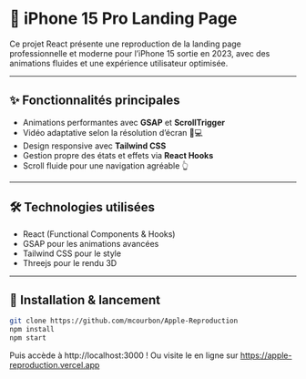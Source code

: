 # 🚀 iPhone 15 Pro Landing Page

Ce projet React présente une reproduction de la landing page professionnelle et moderne pour l’iPhone 15 sortie en 2023, avec des animations fluides et une expérience utilisateur optimisée.

---

## ✨ Fonctionnalités principales 

- Animations performantes avec **GSAP** et **ScrollTrigger**
- Vidéo adaptative selon la résolution d’écran 📱💻
- Design responsive avec **Tailwind CSS**
- Gestion propre des états et effets via **React Hooks**
- Scroll fluide pour une navigation agréable 👆

---

## 🛠️ Technologies utilisées 

- React (Functional Components & Hooks)  
- GSAP pour les animations avancées  
- Tailwind CSS pour le style
- Threejs pour le rendu 3D  

---

## 🎉 Installation & lancement 

```bash
git clone https://github.com/mcourbon/Apple-Reproduction
npm install
npm start
```
Puis accède à http://localhost:3000 !
Ou visite le en ligne sur https://apple-reproduction.vercel.app
